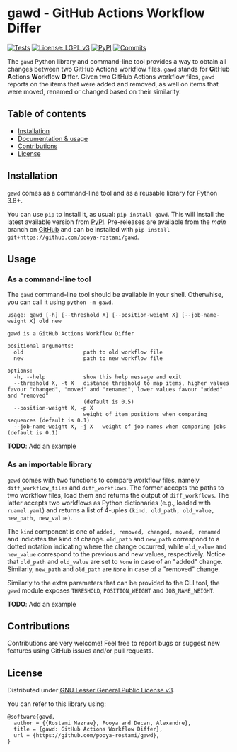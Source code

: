 # gawd - GitHub Actions Workflow Differ

[![Tests](https://github.com/pooya-rostami/gawd/actions/workflows/test.yaml/badge.svg?branch=main)](https://github.com/pooya-rostami/gawd/actions/workflows/test.yaml)
[![License: LGPL v3](https://img.shields.io/badge/License-LGPL_v3-blue.svg)](https://www.gnu.org/licenses/lgpl-3.0)
[![PyPI](https://badgen.net/pypi/v/gawd)](https://pypi.org/project/gawd)
[![Commits](https://badgen.net/github/last-commit/pooya-rostami/gawd)](https://github.com/pooya-rostami/gawd/commits/)

The `gawd` Python library and command-line tool provides a way to obtain all changes between two GitHub Actions workflow files. `gawd` stands for **G**itHub **A**ctions **W**orkflow **D**iffer. 
Given two GitHub Actions workflow files, `gawd` reports on the items that were added and removed, as well on items that were moved, renamed or changed based on their similarity. 

## Table of contents

  * [Installation](#installation)
  * [Documentation & usage](#usage)
  * [Contributions](#contributions)
  * [License](#license)


## Installation

`gawd` comes as a command-line tool and as a reusable library for Python 3.8+. 

You can use `pip` to install it, as usual: `pip install gawd`. This will install the latest available version from [PyPI](https://pypi.org/project/gawd).
Pre-releases are available from the *main* branch on [GitHub](https://github.com/pooya-rostami/gawd)
and can be installed with `pip install git+https://github.com/pooya-rostami/gawd`.


## Usage

### As a command-line tool

The `gawd` command-line tool should be available in your shell. 
Otherwhise, you can call it using `python -m gawd`. 

```
usage: gawd [-h] [--threshold X] [--position-weight X] [--job-name-weight X] old new

gawd is a GitHub Actions Workflow Differ

positional arguments:
  old                   path to old workflow file
  new                   path to new workflow file

options:
  -h, --help            show this help message and exit
  --threshold X, -t X   distance threshold to map items, higher values favour "changed", "moved" and "renamed", lower values favour "added" and "removed"
                        (default is 0.5)
  --position-weight X, -p X
                        weight of item positions when comparing sequences (default is 0.1)
  --job-name-weight X, -j X   weight of job names when comparing jobs (default is 0.1)
```

**TODO**: Add an example


### As an importable library

`gawd` comes with two functions to compare workflow files, namely `diff_workflow_files` and `diff_workflows`. 
The former accepts the paths to two workflow files, load them and returns the output of `diff_workflows`. 
The latter accepts two workflows as Python dictionaries (e.g., loaded with `ruamel.yaml`) and returns a list of 4-uples `(kind, old_path, old_value, new_path, new_value)`.

The `kind` component is one of `added, removed, changed, moved, renamed` and indicates the kind of change. 
`old_path` and `new_path` correspond to a dotted notation indicating where the change occurred, while `old_value` and `new_value` correspond to the previous and new values, respectively. 
Notice that `old_path` and `old_value` are set to `None` in case of an "added" change. Similarly, `new_path` and `old_path` are `None` in case of a "removed" change. 

Similarly to the extra parameters that can be provided to the CLI tool, the `gawd` module exposes `THRESHOLD`, `POSITION_WEIGHT` and `JOB_NAME_WEIGHT`. 

**TODO**: Add an example


## Contributions

Contributions are very welcome!
Feel free to report bugs or suggest new features using GitHub issues and/or pull requests.

## License

Distributed under [GNU Lesser General Public License v3](https://github.com/pooya-rostami/gawd/blob/main/LICENSE.txt).

You can refer to this library using:

```
@software{gawd,
  author = {{Rostami Mazrae}, Pooya and Decan, Alexandre},
  title = {gawd: GitHub Actions Workflow Differ},
  url = {https://github.com/pooya-rostami/gawd},
}
```
